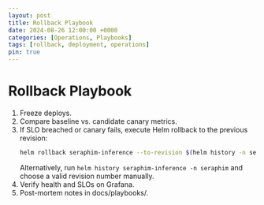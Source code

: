 ```yaml
---
layout: post
title: Rollback Playbook
date: 2024-08-26 12:00:00 +0000
categories: [Operations, Playbooks]
tags: [rollback, deployment, operations]
pin: true
---
```


# Rollback Playbook

1. Freeze deploys.
2. Compare baseline vs. candidate canary metrics.
3. If SLO breached or canary fails, execute Helm rollback to the previous revision:
   ```bash
   helm rollback seraphim-inference --to-revision $(helm history -n seraphim seraphim-inference -o json | jq -r '.[-2].revision')
   ```
   Alternatively, run `helm history seraphim-inference -n seraphim` and choose a valid revision number manually.
4. Verify health and SLOs on Grafana.
5. Post-mortem notes in docs/playbooks/.

